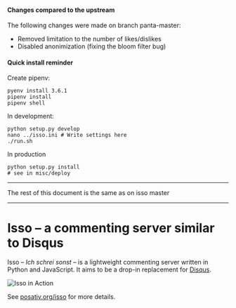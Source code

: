 #### Changes compared to the upstream

The following changes were made on branch panta-master:

- Removed limitation to the number of likes/dislikes
- Disabled anonimization (fixing the bloom filter bug)

#### Quick install reminder

Create pipenv:
```
pyenv install 3.6.1
pipenv install
pipenv shell
```

In development:
```
python setup.py develop
nano ../isso.ini # Write settings here
./run.sh
```

In production
```
python setup.py install
# see in misc/deploy
```

--------------------------

The rest of this document is the same as on isso master

--------------------------

Isso – a commenting server similar to Disqus
============================================

Isso – *Ich schrei sonst* – is a lightweight commenting server written in
Python and JavaScript. It aims to be a drop-in replacement for
[Disqus](http://disqus.com).

![Isso in Action](http://posativ.org/~tmp/isso-sample.png)

See [posativ.org/isso](http://posativ.org/isso/) for more details.
